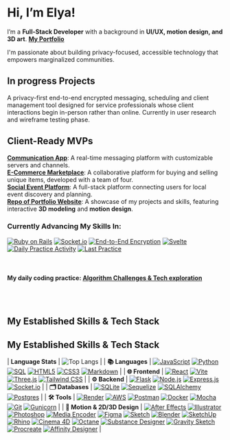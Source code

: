 # Hi, I’m Elya!



I’m a **Full-Stack Developer** with a background in **UI/UX, motion design, and 3D art**. [**My Portfolio**](https://elya.dev)

I'm passionate about building privacy-focused, accessible technology that empowers marginalized communities.

## In progress Projects
A privacy-first end-to-end encrypted messaging, scheduling and client management tool designed for service professionals whose client interactions begin in-person rather than online. Currently in user research and wireframe testing phase.

## Client-Ready MVPs
[**Communication App**](https://elya-le-banter.onrender.com): A real-time messaging platform with customizable servers and channels.  
[**E-Commerce Marketplace**](https://etsyclone-4ah1.onrender.com): A collaborative platform for buying and selling unique items, developed with a team of four.  
[**Social Event Platform**](https://meetpup-elya.onrender.com): A full-stack platform connecting users for local event discovery and planning.  
[**Repo of Portfolio Website**](https://github.com/elya-le/s3.elya.dev): A showcase of my projects and skills, featuring interactive **3D modeling** and **motion design**.  

### Currently Advancing My Skills In:

[![Ruby on Rails](https://img.shields.io/badge/Ruby%20on%20Rails-CC0000?logo=ruby-on-rails&logoColor=white)](https://rubyonrails.org/)
[![Socket.io](https://img.shields.io/badge/Socket.io-black?logo=socket.io&logoColor=white)](https://socket.io/)
[![End-to-End Encryption](https://img.shields.io/badge/End%20to%20End%20Encryption-5E81AC?logo=security&logoColor=white)](https://en.wikipedia.org/wiki/End-to-end_encryption)
[![Svelte](https://img.shields.io/badge/Svelte-FF3E00?logo=svelte&logoColor=white)](https://svelte.dev/)
[![Daily Practice Activity](https://img.shields.io/github/commit-activity/m/elya-le/daily-practice?logo=github&label=Monthly%20Practice&color=brightgreen)](https://github.com/elya-le/daily-practice)
[![Last Practice](https://img.shields.io/github/last-commit/elya-le/daily-practice?logo=github&label=Last%20Practice&color=blue)](https://github.com/elya-le/daily-practice)
<br><br><br><br>
**My daily coding practice: [Algorithm Challenges & Tech exploration](https://github.com/elya-le/daily-practice)**
<br><br><br><br>


## My Established Skills & Tech Stack

## My Established Skills & Tech Stack

| **Language Stats** | ![Top Langs](https://github-readme-stats.vercel.app/api/top-langs/?username=elya-le&layout=compact&theme=transparent&bg_color=00000000) |
| **📚 Languages** | [![JavaScript](https://img.shields.io/badge/JavaScript-%23323330.svg?logo=javascript&logoColor=%23F7DF1E)](https://developer.mozilla.org/en-US/docs/Web/JavaScript) [![Python](https://img.shields.io/badge/Python-3670A0?logo=python&logoColor=ffdd54)](https://www.python.org/) [![SQL](https://img.shields.io/badge/SQL-%2307405e.svg?logo=postgresql&logoColor=white)](https://www.postgresql.org/) [![HTML5](https://img.shields.io/badge/HTML5-%23E34F26.svg?logo=html5&logoColor=white)](https://developer.mozilla.org/en-US/docs/Web/Guide/HTML/HTML5) [![CSS3](https://img.shields.io/badge/CSS3-%231572B6.svg?logo=css3&logoColor=white)](https://developer.mozilla.org/en-US/docs/Web/CSS) [![Markdown](https://img.shields.io/badge/Markdown-%23000000.svg?logo=markdown&logoColor=white)](https://www.markdownguide.org/) |
| **🌐 Frontend** | [![React](https://img.shields.io/badge/react-%2320232a.svg?logo=react&logoColor=%2361DAFB)](https://reactjs.org/) [![Vite](https://img.shields.io/badge/vite-%23646CFF.svg?logo=vite&logoColor=white)](https://vitejs.dev/) [![Three.js](https://img.shields.io/badge/Three.js-%23000000.svg?logo=three.js&logoColor=white)](https://threejs.org/) [![Tailwind CSS](https://img.shields.io/badge/tailwindcss-%2338B2AC.svg?logo=tailwind-css&logoColor=white)](https://tailwindcss.com/) |
| **⚙️ Backend** | [![Flask](https://img.shields.io/badge/flask-%23000000.svg?logo=flask&logoColor=white)](https://flask.palletsprojects.com/) [![Node.js](https://img.shields.io/badge/node.js-6DA55F?logo=node.js&logoColor=white)](https://nodejs.org/) [![Express.js](https://img.shields.io/badge/express.js-%23404d59.svg?logo=express&logoColor=%2361DAFB)](https://expressjs.com/) [![Socket.io](https://img.shields.io/badge/socket.io-black?logo=socket.io&logoColor=white)](https://socket.io/) |
| **🗂️ Databases** | [![SQLite](https://img.shields.io/badge/sqlite-%2307405e.svg?logo=sqlite&logoColor=white)](https://www.sqlite.org/index.html) [![Sequelize](https://img.shields.io/badge/Sequelize-52B0E7?logo=Sequelize&logoColor=white)](https://sequelize.org/) [![SQLAlchemy](https://img.shields.io/badge/SQLAlchemy-%2361DAFB?logo=sqlalchemy&logoColor=%23FF0000&color=%23202020)](https://www.sqlalchemy.org/) [![Postgres](https://img.shields.io/badge/postgres-%23316192.svg?logo=postgresql&logoColor=white)](https://www.postgresql.org/) |
| **🛠 Tools** | [![Render](https://img.shields.io/badge/Render-%46E3B7.svg?logo=render&logoColor=white)](https://render.com/) [![AWS](https://img.shields.io/badge/AWS-%23FF9900.svg?logo=amazon-aws&logoColor=white)](https://aws.amazon.com/) [![Postman](https://img.shields.io/badge/Postman-FF6C37?logo=postman&logoColor=white)](https://www.postman.com/) [![Docker](https://img.shields.io/badge/docker-%230db7ed.svg?logo=docker&logoColor=white)](https://www.docker.com/) [![Mocha](https://img.shields.io/badge/Mocha-8D6748?logo=mocha&logoColor=white)](https://mochajs.org/) [![Git](https://img.shields.io/badge/git-%23F05033.svg?logo=git&logoColor=white)](https://git-scm.com/) [![Gunicorn](https://img.shields.io/badge/Gunicorn-499848.svg?logo=gunicorn&logoColor=white)](https://gunicorn.org/) |
| **🎨 Motion & 2D/3D Design** | [![After Effects](https://img.shields.io/badge/After%20Effects-9999FF.svg?logo=adobeaftereffects&logoColor=white)](https://www.adobe.com/products/aftereffects.html) [![Illustrator](https://img.shields.io/badge/Illustrator-FF9A00.svg?logo=adobeillustrator&logoColor=white)](https://www.adobe.com/products/illustrator.html) [![Photoshop](https://img.shields.io/badge/Photoshop-31A8FF.svg?logo=adobephotoshop&logoColor=white)](https://www.adobe.com/products/photoshop.html) [![Media Encoder](https://img.shields.io/badge/Media%20Encoder-9999FF.svg?logo=adobe&logoColor=white)](https://www.adobe.com/products/media-encoder.html) [![Figma](https://img.shields.io/badge/Figma-%23F24E1E.svg?logo=figma&logoColor=white)](https://www.figma.com/) [![Sketch](https://img.shields.io/badge/Sketch-F7B500?logo=sketch&logoColor=white)](https://www.sketch.com/) [![Blender](https://img.shields.io/badge/Blender-F5792A.svg?logo=blender&logoColor=white)](https://www.blender.org/) [![SketchUp](https://img.shields.io/badge/SketchUp-%23FF7057.svg?logo=sketchup&logoColor=white)](https://www.sketchup.com/) [![Rhino](https://img.shields.io/badge/Rhino-801010.svg?logo=rhinoceros&logoColor=white)](https://www.rhino3d.com/) [![Cinema 4D](https://img.shields.io/badge/Cinema%204D-011A6A.svg?logo=maxon&logoColor=white)](https://www.maxon.net/en/cinema-4d) [![Octane](https://img.shields.io/badge/Octane-292929.svg?logo=octanerender&logoColor=white)](https://home.otoy.com/) [![Substance Designer](https://img.shields.io/badge/Substance%20Designer-563D7C.svg?logo=adobe&logoColor=white)](https://www.adobe.com/products/substance3d-designer.html) [![Gravity Sketch](https://img.shields.io/badge/Gravity%20Sketch-FF595E.svg?logo=grav&logoColor=white)](https://www.gravitysketch.com/) [![Procreate](https://img.shields.io/badge/Procreate-%23000000.svg?logo=procreate&logoColor=white)](https://procreate.art/) [![Affinity Designer](https://img.shields.io/badge/Affinity%20Designer-%231B72BE.svg?logo=affinity&logoColor=white)](https://affinity.serif.com/en-us/designer/) |
